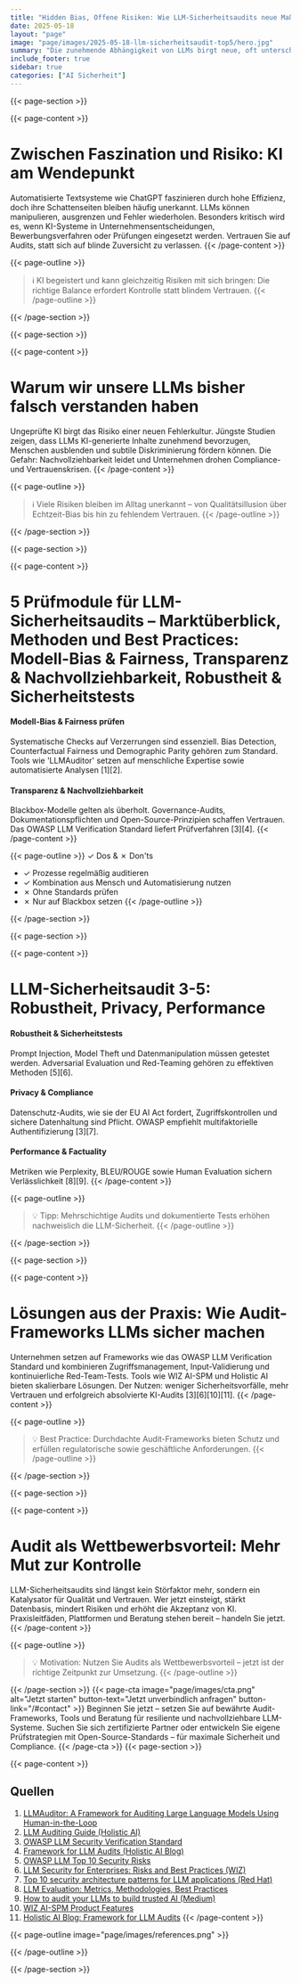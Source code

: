 ```yaml
---
title: "Hidden Bias, Offene Risiken: Wie LLM-Sicherheitsaudits neue Maßstäbe für kritische KI setzen"
date: 2025-05-18
layout: "page"
image: "page/images/2025-05-18-llm-sicherheitsaudit-top5/hero.jpg"
summary: "Die zunehmende Abhängigkeit von LLMs birgt neue, oft unterschätzte Risiken – von versteckten Vorurteilen bis zu Angriffen auf die Systemintegrität. Dieser Beitrag beleuchtet die fünf zentralen Audit-Prüfmodule, verdeutlicht blinde Flecken der KI-Nutzung und bietet praxisnahe Orientierung für mehr Fairness, Transparenz und Qualität."
include_footer: true
sidebar: true
categories: ["AI Sicherheit"]
---
```


{{< page-section >}}

{{< page-content >}}
# Zwischen Faszination und Risiko: KI am Wendepunkt

Automatisierte Textsysteme wie ChatGPT faszinieren durch hohe Effizienz, doch ihre Schattenseiten bleiben häufig unerkannt. LLMs können manipulieren, ausgrenzen und Fehler wiederholen. Besonders kritisch wird es, wenn KI-Systeme in Unternehmensentscheidungen, Bewerbungsverfahren oder Prüfungen eingesetzt werden. Vertrauen Sie auf Audits, statt sich auf blinde Zuversicht zu verlassen.
{{< /page-content >}}

{{< page-outline >}}
> ℹ️ KI begeistert und kann gleichzeitig Risiken mit sich bringen: Die richtige Balance erfordert Kontrolle statt blindem Vertrauen.
{{< /page-outline >}}

{{< /page-section >}}

{{< page-section >}}

{{< page-content >}}
# Warum wir unsere LLMs bisher falsch verstanden haben

Ungeprüfte KI birgt das Risiko einer neuen Fehlerkultur. Jüngste Studien zeigen, dass LLMs KI-generierte Inhalte zunehmend bevorzugen, Menschen ausblenden und subtile Diskriminierung fördern können. Die Gefahr: Nachvollziehbarkeit leidet und Unternehmen drohen Compliance- und Vertrauenskrisen.
{{< /page-content >}}

{{< page-outline >}}
> ℹ️ Viele Risiken bleiben im Alltag unerkannt – von Qualitätsillusion über Echtzeit-Bias bis hin zu fehlendem Vertrauen.
{{< /page-outline >}}

{{< /page-section >}}

{{< page-section >}}

{{< page-content >}}
# 5 Prüfmodule für LLM-Sicherheitsaudits – Marktüberblick, Methoden und Best Practices: Modell-Bias & Fairness, Transparenz & Nachvollziehbarkeit, Robustheit & Sicherheitstests

#### Modell-Bias & Fairness prüfen
Systematische Checks auf Verzerrungen sind essenziell. Bias Detection, Counterfactual Fairness und Demographic Parity gehören zum Standard. Tools wie 'LLMAuditor' setzen auf menschliche Expertise sowie automatisierte Analysen [1][2].

#### Transparenz & Nachvollziehbarkeit
Blackbox-Modelle gelten als überholt. Governance-Audits, Dokumentationspflichten und Open-Source-Prinzipien schaffen Vertrauen. Das OWASP LLM Verification Standard liefert Prüfverfahren [3][4].
{{< /page-content >}}

{{< page-outline >}}
✓ Dos & ✗ Don'ts
- ✓ Prozesse regelmäßig auditieren
- ✓ Kombination aus Mensch und Automatisierung nutzen
- ✗ Ohne Standards prüfen
- ✗ Nur auf Blackbox setzen
{{< /page-outline >}}

{{< /page-section >}}

{{< page-section >}}

{{< page-content >}}
# LLM-Sicherheitsaudit 3-5: Robustheit, Privacy, Performance

#### Robustheit & Sicherheitstests
Prompt Injection, Model Theft und Datenmanipulation müssen getestet werden. Adversarial Evaluation und Red-Teaming gehören zu effektiven Methoden [5][6].

#### Privacy & Compliance
Datenschutz-Audits, wie sie der EU AI Act fordert, Zugriffskontrollen und sichere Datenhaltung sind Pflicht. OWASP empfiehlt multifaktorielle Authentifizierung [3][7].

#### Performance & Factuality
Metriken wie Perplexity, BLEU/ROUGE sowie Human Evaluation sichern Verlässlichkeit [8][9].
{{< /page-content >}}

{{< page-outline >}}
> 💡 Tipp: Mehrschichtige Audits und dokumentierte Tests erhöhen nachweislich die LLM-Sicherheit.
{{< /page-outline >}}

{{< /page-section >}}

{{< page-section >}}

{{< page-content >}}
# Lösungen aus der Praxis: Wie Audit-Frameworks LLMs sicher machen

Unternehmen setzen auf Frameworks wie das OWASP LLM Verification Standard und kombinieren Zugriffsmanagement, Input-Validierung und kontinuierliche Red-Team-Tests. Tools wie WIZ AI-SPM und Holistic AI bieten skalierbare Lösungen. Der Nutzen: weniger Sicherheitsvorfälle, mehr Vertrauen und erfolgreich absolvierte KI-Audits [3][6][10][11].
{{< /page-content >}}

{{< page-outline >}}
> 💡 Best Practice: Durchdachte Audit-Frameworks bieten Schutz und erfüllen regulatorische sowie geschäftliche Anforderungen.
{{< /page-outline >}}

{{< /page-section >}}

{{< page-section >}}

{{< page-content >}}
# Audit als Wettbewerbsvorteil: Mehr Mut zur Kontrolle

LLM-Sicherheitsaudits sind längst kein Störfaktor mehr, sondern ein Katalysator für Qualität und Vertrauen. Wer jetzt einsteigt, stärkt Datenbasis, mindert Risiken und erhöht die Akzeptanz von KI. Praxisleitfäden, Plattformen und Beratung stehen bereit – handeln Sie jetzt.
{{< /page-content >}}

{{< page-outline >}}
> 💡 Motivation: Nutzen Sie Audits als Wettbewerbsvorteil – jetzt ist der richtige Zeitpunkt zur Umsetzung.
{{< /page-outline >}}

{{< /page-section >}}
{{< page-cta image="page/images/cta.png" alt="Jetzt starten" button-text="Jetzt unverbindlich anfragen" button-link="/#contact" >}}
Beginnen Sie jetzt – setzen Sie auf bewährte Audit-Frameworks, Tools und Beratung für resiliente und nachvollziehbare LLM-Systeme. Suchen Sie sich zertifizierte Partner oder entwickeln Sie eigene Prüfstrategien mit Open-Source-Standards – für maximale Sicherheit und Compliance.
{{< /page-cta >}}
{{< page-section >}}

{{< page-content >}}
## Quellen

1. [LLMAuditor: A Framework for Auditing Large Language Models Using Human-in-the-Loop](https://arxiv.org/abs/2402.09346)  
2. [LLM Auditing Guide (Holistic AI)](https://www.holisticai.com/papers/llm-auditing-guide)  
3. [OWASP LLM Security Verification Standard](https://owasp.org/www-project-llm-verification-standard/)  
4. [Framework for LLM Audits (Holistic AI Blog)](https://www.holisticai.com/blog/framework-for-llm-audits)  
5. [OWASP LLM Top 10 Security Risks](https://www.getastra.com/blog/security-audit/owasp-large-language-model-llm-top-10/)  
6. [LLM Security for Enterprises: Risks and Best Practices (WIZ)](https://www.wiz.io/academy/llm-security)  
7. [Top 10 security architecture patterns for LLM applications (Red Hat)](https://www.redhat.com/de/blog/top-10-security-architecture-patterns-llm-applications)  
8. [LLM Evaluation: Metrics, Methodologies, Best Practices](https://www.datacamp.com/de/blog/llm-evaluation)  
9. [How to audit your LLMs to build trusted AI (Medium)](https://medium.com/@donovan_10342/how-to-audit-your-llms-to-build-trusted-ai-56f3e56dc420)  
10. [WIZ AI-SPM Product Features](https://www.wiz.io/academy/llm-security)  
11. [Holistic AI Blog: Framework for LLM Audits](https://www.holisticai.com/blog/framework-for-llm-audits)
{{< /page-content >}}

{{< page-outline image="page/images/references.png" >}}

{{< /page-outline >}}

{{< /page-section >}}
